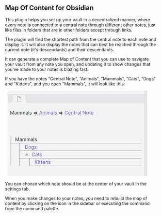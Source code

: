 ## Map Of Content for Obsidian

This plugin helps you set up your vault in a decentralized manner, where every note is connected to a central note through different other notes, just like files in folders that are in other folders except through links. 

The plugin will find the shortest path from the central note to each note and display it. It will also display the notes that can best be reached through the current note (it's descendants) and their descendants.

It can generate a complete Map of Content that you can use to navigate your vault from any note you open, and updating it to show changes that you've made to your notes is blazing fast.

If you have the notes "Central Note", "Animals", "Mammals", "Cats", "Dogs" and "Kittens", and you open "Mammals", it will look like this:

![Example Map of Content](https://raw.githubusercontent.com/Robin-Haupt-1/Obsidian-Map-of-Content/main/doc/view.png "Example Map of Content")


You can choose which note should be at the center of your vault in the settings tab.

When you make changes to your notes, you need to rebuild the map of content by clicking on the icon in the sidebar or executing the command from the command palette. 

